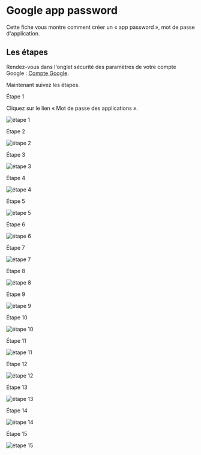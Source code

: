 # Google app password

Cette fiche vous montre comment créer un « app password », mot de passe
d'application.

## Les étapes

Rendez-vous dans l'onglet sécurité des paramètres de votre compte
Google : [Compte Google](https://myaccount.google.com/security).

Maintenant suivez les étapes.

Étape 1

Cliquez sur le lien « Mot de passe des applications ».

![étape 1](img/google-app-password-145050.png)

Étape 2

![étape 2](img/google-app-password-145134.png)

Étape 3

![étape 3](img/google-app-password-145153.png)

Étape 4

![étape 4](img/google-app-password-145157.png)

Étape 5

![étape 5](img/google-app-password-145210.png)

Étape 6

![étape 6](img/google-app-password-145214.png)

Étape 7

![étape 7](img/google-app-password-145218.png)

Étape 8

![étape 8](img/google-app-password-145222.png)

Étape 9

![étape 9](img/google-app-password-145225.png)

Étape 10

![étape 10](img/google-app-password-145301.png)

Étape 11

![étape 11](img/google-app-password-145307.png)

Étape 12

![étape 12](img/google-app-password-145316.png)

Étape 13

![étape 13](img/google-app-password-145332.png)

Étape 14

![étape 14](img/google-app-password-145348.png)

Étape 15

![étape 15](img/google-app-password-145359.png)

